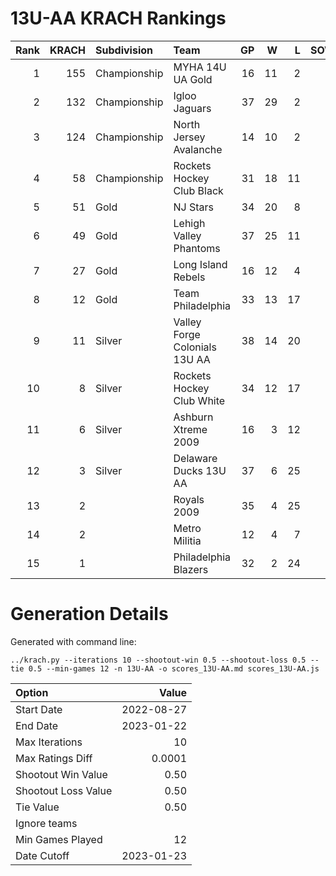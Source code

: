 # 13U-AA KRACH Rankings
Rank|KRACH|Subdivision|Team|GP|W|L|SOW|SOL|T|SoS
---:|---:|:---|:---|---:|---:|---:|---:|---:|---:|---:
1|155|Championship|MYHA 14U UA Gold|16|11|2|1|2|0|62
2|132|Championship|Igloo Jaguars|37|29|2|2|4|0|38
3|124|Championship|North Jersey Avalanche|14|10|2|2|0|0|53
4|58|Championship|Rockets Hockey Club Black|31|18|11|1|1|0|69
5|51|Gold|NJ Stars|34|20|8|1|5|0|54
6|49|Gold|Lehigh Valley Phantoms|37|25|11|1|0|0|48
7|27|Gold|Long Island Rebels|16|12|4|0|0|0|11
8|12|Gold|Team Philadelphia|33|13|17|2|1|0|43
9|11|Silver|Valley Forge Colonials 13U AA|38|14|20|2|2|0|42
10|8|Silver|Rockets Hockey Club White|34|12|17|2|3|0|33
11|6|Silver|Ashburn Xtreme 2009|16|3|12|0|1|0|74
12|3|Silver|Delaware Ducks 13U AA|37|6|25|4|2|0|29
13|2||Royals 2009|35|4|25|3|3|0|32
14|2||Metro Militia|12|4|7|1|0|0|5
15|1||Philadelphia Blazers|32|2|24|4|2|0|29
# Generation Details

Generated with command line:
```
../krach.py --iterations 10 --shootout-win 0.5 --shootout-loss 0.5 --tie 0.5 --min-games 12 -n 13U-AA -o scores_13U-AA.md scores_13U-AA.js
```

| Option | Value |
| :----- | ----: |
| Start Date | 2022-08-27 |
| End Date | 2023-01-22 |
| Max Iterations | 10 |
| Max Ratings Diff | 0.0001 |
| Shootout Win Value | 0.50 |
| Shootout Loss Value | 0.50 |
| Tie Value | 0.50 |
| Ignore teams |  |
| Min Games Played | 12 |
| Date Cutoff | 2023-01-23 |

